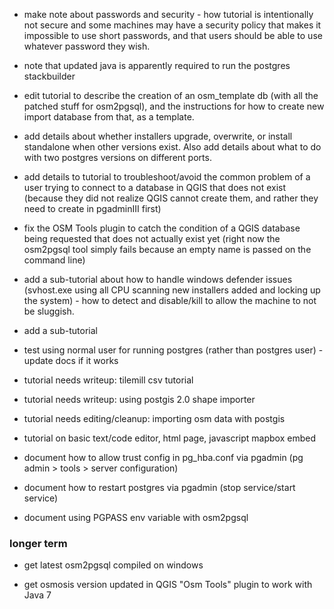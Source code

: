* make note about passwords and security  - how tutorial is intentionally not secure and some machines may have a security policy that makes it impossible to use short passwords, and that users should be able to use whatever password they wish.

* note that updated java is apparently required to run the postgres stackbuilder

* edit tutorial to describe the creation of an osm_template db (with all the patched stuff for osm2pgsql), and the instructions for how to create new import database from that, as a template.

* add details about whether installers upgrade, overwrite, or install standalone when other versions exist. Also add details about what to do with two postgres versions on different ports.

* add details to tutorial to troubleshoot/avoid the common problem of a user trying to connect to a database in QGIS that does not exist (because they did not realize QGIS cannot create them, and rather they need to create in pgadminIII first)

* fix the OSM Tools plugin to catch the condition of a QGIS database being requested that does not actually exist yet (right now the osm2pgsql tool simply fails because an empty name is passed on the command line)

* add a sub-tutorial about how to handle windows defender issues (svhost.exe using all CPU scanning new installers added and locking up the system) - how to detect and disable/kill to allow the machine to not be sluggish.

* add a sub-tutorial
* test using normal user for running postgres (rather than postgres user) - update docs if it works

* tutorial needs writeup: tilemill csv tutorial

* tutorial needs writeup: using postgis 2.0 shape importer

* tutorial needs editing/cleanup: importing osm data with postgis

* tutorial on basic text/code editor, html page, javascript mapbox embed

* document how to allow trust config in pg_hba.conf via pgadmin (pg admin > tools > server configuration)

* document how to restart postgres via pgadmin (stop service/start service)

* document using PGPASS env variable with osm2pgsql

### longer term

* get latest osm2pgsql compiled on windows 

* get osmosis version updated in QGIS "Osm Tools" plugin to work with Java 7
